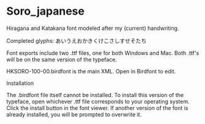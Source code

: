# Soro_japanese
Hiragana and Katakana font modeled after my (current) handwriting.

Completed glyphs:
あいうえおかきくけこさしすせそたち

Font exports include two .ttf files, one for both Windows and Mac. Both .ttf's will be on the same version of the typeface.

HKSORO-100-00.birdfont is the main XML. Open in Birdfont to edit.

Installation

The .birdfont file itself cannot be installed. To install this version of the typeface, open whichever .ttf file corresponds to your operating system. Click the install button in the font viewer. If another version of the font is already installed, you will be prompted to overwrite it.

